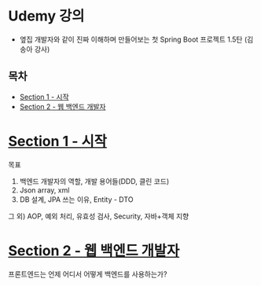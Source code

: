 # Udemy 강의

- 옆집 개발자와 같이 진짜 이해하며 만들어보는 첫 Spring Boot 프로젝트 1.5탄 (김송아 강사)

## 목차

- [Section 1 - 시작](#section-1---시작)
- [Section 2 - 웹 백엔드 개발자](#section-2---웹-백엔드-개발자)

# [Section 1 - 시작](#목차)

목표

1. 백엔드 개발자의 역할, 개발 용어들(DDD, 클린 코드)
2. Json array, xml
3. DB 설계, JPA 쓰는 이유, Entity - DTO

그 외) AOP, 예외 처리, 유효성 검사, Security, 자바+객체 지향

# [Section 2 - 웹 백엔드 개발자](#목차)

프론트엔드는 언제 어디서 어떻게 백엔드를 사용하는가?
